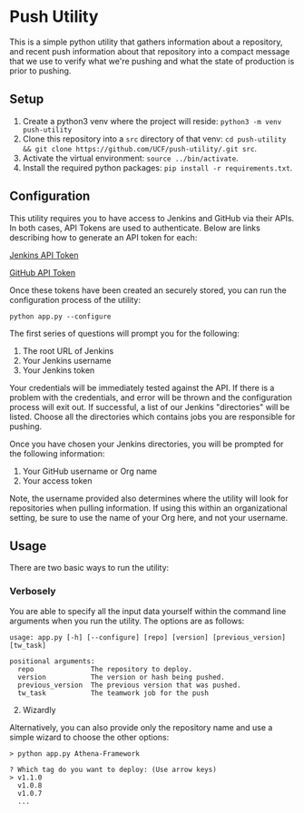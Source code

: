 # Push Utility

This is a simple python utility that gathers information about a repository, and recent push information about that repository into a compact message that we use to verify what we're pushing and what the state of production is prior to pushing.

## Setup
1. Create a python3 venv where the project will reside: `python3 -m venv push-utility`
2. Clone this repository into a `src` directory of that venv: `cd push-utility && git clone https://github.com/UCF/push-utility/.git src`.
3. Activate the virtual environment: `source ../bin/activate`.
4. Install the required python packages: `pip install -r requirements.txt`.

## Configuration
This utility requires you to have access to Jenkins and GitHub via their APIs. In both cases, API Tokens are used to authenticate. Below are links describing how to generate an API token for each:

[Jenkins API Token](https://stackoverflow.com/questions/45466090/how-to-get-the-api-token-for-jenkins#answer-45466184)

[GitHub API Token](https://docs.github.com/en/github/authenticating-to-github/creating-a-personal-access-token)

Once these tokens have been created an securely stored, you can run the configuration process of the utility:

`python app.py --configure`

The first series of questions will prompt you for the following:

1. The root URL of Jenkins
2. Your Jenkins username
3. Your Jenkins token

Your credentials will be immediately tested against the API. If there is a problem with the credentials, and error will be thrown and the configuration process will exit out. If successful, a list of our Jenkins "directories" will be listed. Choose all the directories which contains jobs you are responsible for pushing.

Once you have chosen your Jenkins directories, you will be prompted for the following information:

1. Your GitHub username or Org name
2. Your access token

Note, the username provided also determines where the utility will look for repositories when pulling information. If using this within an organizational setting, be sure to use the name of your Org here, and not your username.

## Usage
There are two basic ways to run the utility:

### Verbosely

You are able to specify all the input data yourself within the command line arguments when you run the utility. The options are as follows:

```
usage: app.py [-h] [--configure] [repo] [version] [previous_version] [tw_task]

positional arguments:
  repo              The repository to deploy.
  version           The version or hash being pushed.
  previous_version  The previous version that was pushed.
  tw_task           The teamwork job for the push

```

2. Wizardly

Alternatively, you can also provide only the repository name and use a simple wizard to choose the other options:

```
> python app.py Athena-Framework

? Which tag do you want to deploy: (Use arrow keys)
> v1.1.0
  v1.0.8
  v1.0.7
  ...

```
